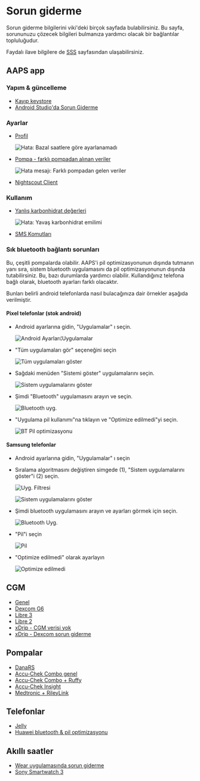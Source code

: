 # Sorun giderme

Sorun giderme bilgilerini viki'deki birçok sayfada bulabilirsiniz. Bu sayfa, sorununuzu çözecek bilgileri bulmanıza yardımcı olacak bir bağlantılar topluluğudur.

Faydalı ilave bilgilere de [SSS](../Getting-Started/FAQ.html) sayfasından ulaşabilirsiniz.

## AAPS app

### Yapım & güncelleme

* [Kayıp keystore](troubleshooting_androidstudio-lost-keystore)
* [Android Studio'da Sorun Giderme](../Installing-AndroidAPS/troubleshooting_androidstudio.md)

### Ayarlar
* [Profil](Profiles-troubleshooting-profile-errors)

  ![Hata: Bazal saatlere göre ayarlanamadı](../images/Screen_DifferentPump.png)

* [Pompa - farklı pompadan alınan veriler](../Installing-AndroidAPS/update3_0.html#failure-message-data-from-different-pump)

  ![Hata mesajı: Farklı pompadan gelen veriler](../images/BasalNotAlignedToHours2.png)

* [Nightscout Client](../Usage/Troubleshooting-NSClient.html)

### Kullanım
* [Yanlış karbonhidrat değerleri](COB-calculation-detection-of-wrong-cob-values)

   ![Hata: Yavaş karbonhidrat emilimi](../images/Calculator_SlowCarbAbsorption.png)

* [SMS Komutları](SMS-Commands-troubleshooting)

### Sık bluetooth bağlantı sorunları

Bu, çeşitli pompalarda olabilir. AAPS'i pil optimizasyonunun dışında tutmanın yanı sıra, sistem bluetooth uygulamasını da pil optimizasyonunun dışında tutabilirsiniz. Bu, bazı durumlarda yardımcı olabilir. Kullandığınız telefona bağlı olarak, bluetooth ayarları farklı olacaktır.

Bunları belirli android telefonlarda nasıl bulacağınıza dair örnekler aşağıda verilmiştir.


#### Pixel telefonlar (stok android)

* Android ayarlarına gidin, "Uygulamalar" ı seçin.

  ![Android Ayarları¦Uygulamalar](../images/troubleshooting/pixel/01_androidsettings.png)

* "Tüm uygulamaları gör" seçeneğini seçin

  ![Tüm uygulamaları göster](../images/troubleshooting/pixel/02_apps.png)

* Sağdaki menüden "Sistemi göster" uygulamalarını seçin.

  ![Sistem uygulamalarını göster](../images/troubleshooting/pixel/03_allapps.png)

* Şimdi "Bluetooth" uygulamasını arayın ve seçin.

  ![Bluetooth uyg.](../images/troubleshooting/pixel/03_bluetooth.png)

* "Uygulama pil kullanımı"na tıklayın ve "Optimize edilmedi"yi seçin.

  ![BT Pil optimizasyonu](../images/troubleshooting/pixel/04_btunrestricted.png)


#### Samsung telefonlar

* Android ayarlarına gidin, "Uygulamalar" ı seçin

* Sıralama algoritmasını değiştiren simgede (1), "Sistem uygulamalarını göster"i (2) seçin.

  ![Uyg. Filtresi](../images/troubleshooting/samsung/Samsung01_Apps.png)

  ![Sistem uygulamalarını göster](../images/troubleshooting/samsung/Samsung02_ShowSystemApps.png)

* Şimdi bluetooth uygulamasını arayın ve ayarları görmek için seçin.

  ![Bluetooth Uyg.](../images/troubleshooting/samsung/Samsung03_BtApp.png)

* "Pil"i seçin

  ![Pil](../images/troubleshooting/samsung/Samsung04_Battery.png)

* "Optimize edilmedi" olarak ayarlayın

  ![Optimize edilmedi](../images/troubleshooting/samsung/Samsung05_NotOptimized.png)


## CGM

* [Genel](GeneralCGMRecommendation-troubleshooting)
* [Dexcom G6](DexcomG6-troubleshooting-g6)
* [Libre 3](Libre3-experiences-and-troubleshooting)
* [Libre 2](Libre2-experiences-and-troubleshooting)
* [xDrip - CGM verisi yok](xdrip-identify-receiver)
* [xDrip - Dexcom sorun giderme](xdrip-troubleshooting-dexcom-g5-g6-and-xdrip)

## Pompalar

* [DanaRS](DanaRS-Insulin-Pump-dana-rs-specific-errors)
* [Accu-Chek Combo genel](Accu-Chek-Combo-Tips-for-Basic-usage)
* [Accu-Chek Combo + Ruffy](Accu-Chek-Combo-Pump-why-pairing-with-the-pump-does-not-work-with-the-app-ruffy)
* [Accu-Chek Insight](Accu-Chek-Insight-Pump-insight-specific-errors)
* [Medtronic + RileyLink](MedtronicPump-what-to-do-if-i-loose-connection-to-rileylink-and-or-pump)

## Telefonlar

* [Jelly](../Usage/jelly.md)
* [Huawei bluetooth & pil optimizasyonu](../Usage/huawei.md)

## Akıllı saatler

* [Wear uygulamasında sorun giderme](Watchfaces-troubleshooting-the-wear-app)
* [Sony Smartwatch 3](../Usage/SonySW3.md)
